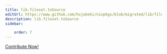 ```yaml
---
title: lib.fileset.toSource
editUrl: https://www.github.com/hsjobeki/nixpkgs/blob/migrated/lib/fileset/default.nix#L66C14
description: lib.fileset.toSource
sidebar:

    order: 7
---
```


<a href="https://www.github.com/hsjobeki/nixpkgs/blob/migrated/lib/fileset/default.nix#L66C14">Contribute Now!</a>



